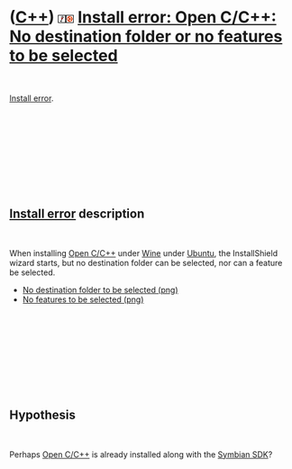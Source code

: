 



 

 

 

 

 

([C++](Cpp.htm)) ![Wine](PicWine.png)![Ubuntu](PicUbuntu.png) [Install error: Open C/C++: No destination folder or no features to be selected](CppInstallErrorOpenCpp.htm)
==========================================================================================================================================================================

 

[Install error](CppInstallError.htm).

 

 

 

 

 

[Install error](CppInstallError.htm) description
------------------------------------------------

 

When installing [Open C/C++](CppOpenCpp.htm) under [Wine](CppWine.htm)
under [Ubuntu](CppUbuntu.htm), the InstallShield wizard starts, but no
destination folder can be selected, nor can a feature be selected.

-   [No destination folder to be
    selected (png)](CppInstallErrorOpenCppNoDestinationFolder.png)
-   [No features to be
    selected (png)](CppInstallErrorOpenCppNoFeatures.png)

 

 

 

 

 

Hypothesis
----------

 

Perhaps [Open C/C++](CppOpenCpp.htm) is already installed along with the
[Symbian SDK](CppSymbianSdk.htm)?

 

 

 

 

 





 



